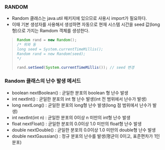 ### RANDOM
+ Random 클래스는 java.util 패키지에 있으므로 사용시 import가 필요하다.
+ 이때 기본 생성자를 사용해서 생성하면 자동으로 현재 시스템 시간을 seed 값(long형)으로 가지는 Ramdom 객체를 생성한다.
> ```Java
> Random rand = new Random();
> /* 위와 동
> long seed = System.currentTimeMillis();
> Random rand = new Random(seed);
> */
> 
> rand.setSeed(System.currentTimeMillis()); // seed 변경
> ```

### Random 클래스의 난수 발생 메서드
+ boolean nextBoolean() : 균일한 분포의 boolean 형 난수 발생
+ int nextInt() : 균일한 분포의 int 형 난수 발생(int 전 범위에서 난수가 발생)
+ long nextLong() : 균일한 분포의 long형 난수 발생(long 점 범위에서 난수가 발생)
+ int nextInt(int n) : 균일한 분포의 0이상 n 미만의 int형 난수 발생
+ float nextFloat() : 균일한 분포의 0.0이상 1.0 미만의 float형 난수 발생
+ double nextDouble() : 균일한 분포의 0.0이상 1.0 미만의 double형 난수 발생
+ double nextGaussian() : 정규 분포의 난수를 발생(평균이 0이고, 표준편차가 1인 분포)
